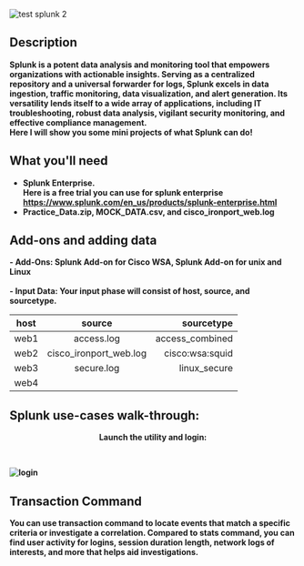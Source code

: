 
![test splunk 2](https://github.com/Lynnk1/images-in-readme/assets/89667260/677ac60f-7550-4338-8a41-c9124dae5006)
<h2>Description</h2>

<b>Splunk is a potent data analysis and monitoring tool that empowers organizations with actionable insights. Serving as a centralized repository and a universal forwarder for logs, Splunk excels in data ingestion, traffic monitoring, data visualization, and alert generation. Its versatility lends itself to a wide array of applications, including IT troubleshooting, robust data analysis, vigilant security monitoring, and effective compliance management. </b>
<br/>
<b> Here I will show you some mini projects of what Splunk can do!

<h2>What you'll need </h2>

- <b>Splunk Enterprise.
<br/>Here is a free trial you can use for splunk enterprise https://www.splunk.com/en_us/products/splunk-enterprise.html
- <b>Practice_Data.zip, MOCK_DATA.csv, and cisco_ironport_web.log<br/>
<h2>Add-ons and adding data</h2>
- <b>Add-Ons:</b>
Splunk Add-on for Cisco WSA, Splunk Add-on for unix and Linux
<br/> <br/>
- <b>Input Data:</b> 
Your input phase will consist of host, source, and sourcetype.

| host      | source        | sourcetype |
| ----------|:-------------:| ------------:|
| web1      | access.log    | access_combined |
| web2      | cisco_ironport_web.log | cisco:wsa:squid |
| web3      | secure.log    | linux_secure  |
| web4 


<h2>Splunk use-cases walk-through:</h2>

<p align="center">
Launch the utility and login:</p>
<br/>

![login](https://github.com/Lynnk1/images-in-readme/assets/89667260/a6a43c0d-907b-4461-8fef-3a0b70a20728)

<h2> Transaction Command </h2>
<b> You can use transaction command to locate events that match a specific criteria or investigate a correlation.</b>
<b> Compared to stats command, you can find user activity for logins, session duration length, network logs of interests, and more that helps aid investigations.</b>
